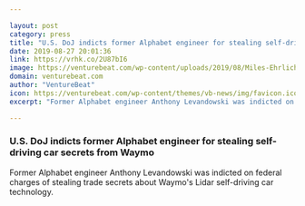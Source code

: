 ```yaml
---

layout: post
category: press
title: "U.S. DoJ indicts former Alphabet engineer for stealing self-driving car secrets from Waymo"
date: 2019-08-27 20:01:36
link: https://vrhk.co/2U87bI6
image: https://venturebeat.com/wp-content/uploads/2019/08/Miles-Ehrlich-defense-attorney-anthony-levandowksi-uber.jpg?w=1200&strip=all
domain: venturebeat.com
author: "VentureBeat"
icon: https://venturebeat.com/wp-content/themes/vb-news/img/favicon.ico
excerpt: "Former Alphabet engineer Anthony Levandowski was indicted on federal charges of stealing trade secrets about Waymo's Lidar self-driving car technology."

---
```


### U.S. DoJ indicts former Alphabet engineer for stealing self-driving car secrets from Waymo

Former Alphabet engineer Anthony Levandowski was indicted on federal charges of stealing trade secrets about Waymo's Lidar self-driving car technology.
